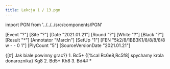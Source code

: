 ```yaml
---
title: Lekcja 1 / 13.pgn
---
```


import PGN from '../../../src/components/PGN'

<PGN>
﻿[Event "?"]
[Site "?"]
[Date "2021.01.21"]
[Round "?"]
[White "?"]
[Black "?"]
[Result "*"]
[Annotator "Marcin"]
[SetUp "1"]
[FEN "5k2/8/1BB3K1/8/8/8/8/8 w - - 0 1"]
[PlyCount "5"]
[SourceVersionDate "2021.01.21"]

{[#] Jak biale powinny grac?} 1. Bc5+ {[%cal Rc6e8,Rc5f8] spychamy krola donaroznika} Kg8 2. Bd5+ Kh8 3. Bd4# *


</PGN>
